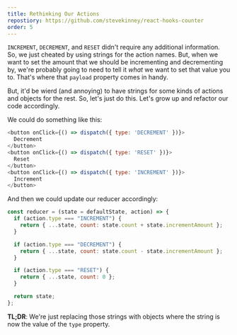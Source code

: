 ```yaml
---
title: Rethinking Our Actions
repostiory: https://github.com/stevekinney/react-hooks-counter
order: 5
---
```


`INCREMENT`, `DECREMENT`, and `RESET` didn't require any additional information. So, we just cheated by using strings for the action names. But, when we want to set the amount that we should be incrementing and decrementing by, we're probably going to need to tell it _what_ we want to set that value you to. That's where that `payload` property comes in handy.

But, it'd be wierd (and annoying) to have strings for some kinds of actions and objects for the rest. So, let's just do this. Let's grow up and refactor our code accordingly.

We could do something like this:

```js
<button onClick={() => dispatch({ type: 'DECREMENT' })}>
  Decrement
</button>
<button onClick={() => dispatch({ type: 'RESET' })}>
  Reset
</button>
<button onClick={() => dispatch({ type: 'INCREMENT' })}>
  Increment
</button>
```

And then we could update our reducer accordingly:

```js
const reducer = (state = defaultState, action) => {
  if (action.type === "INCREMENT") {
    return { ...state, count: state.count + state.incrementAmount };
  }

  if (action.type === "DECREMENT") {
    return { ...state, count: state.count - state.incrementAmount };
  }

  if (action.type === "RESET") {
    return { ...state, count: 0 };
  }

  return state;
};
```

**TL;DR**: We're just replacing those strings with objects where the string is now the value of the `type` property.

